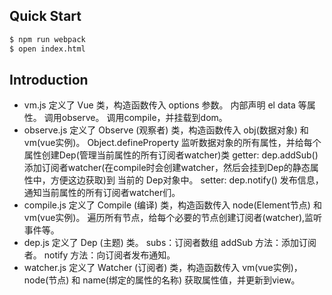 ## Quick Start

``` bash
$ npm run webpack
$ open index.html
```

## Introduction

- vm.js
  定义了 Vue 类，构造函数传入 options 参数。
  内部声明 el data 等属性。
  调用observe。
  调用compile，并挂载到dom。
- observe.js
  定义了 Observe (观察者) 类，构造函数传入 obj(数据对象) 和 vm(vue实例)。
  Object.defineProperty 监听数据对象的所有属性，并给每个属性创建Dep(管理当前属性的所有订阅者watcher)类
    getter: dep.addSub() 添加订阅者watcher(在compile时会创建watcher，然后会挂到Dep的静态属性中，方便这边获取)到 当前的         Dep对象中。
    setter: dep.notify() 发布信息，通知当前属性的所有订阅者watcher们。
- compile.js
  定义了 Compile (编译) 类，构造函数传入 node(Element节点) 和 vm(vue实例)。
  遍历所有节点，给每个必要的节点创建订阅者(watcher),监听事件等。
- dep.js
  定义了 Dep (主题) 类。
  subs：订阅者数组
  addSub 方法：添加订阅者。
  notify 方法：向订阅者发布通知。
- watcher.js
  定义了 Watcher (订阅者) 类，构造函数传入 vm(vue实例)， node(节点) 和 name(绑定的属性的名称)
  获取属性值，并更新到view。
